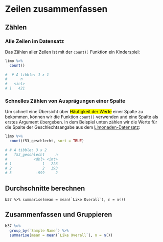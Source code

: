 # Zeilen zusammenfassen

## Zählen

### Alle Zeilen im Datensatz

Das Zählen aller Zeilen ist mit der `count()` Funktion ein Kinderspiel:

```r
limo %>%
  count()
  
#  # A tibble: 1 x 1
#      n
#   <int>
# 1   421
```

### Schnelles Zählen von Ausprägungen einer Spalte

Um schnell eine Übersicht über <mark style="background-color:yellow;">Häufigkeit der Werte</mark> einer Spalte zu bekommen, können wir die Funktion `count()` verwenden und eine Spalte als erstes Argument übergeben. In dem Beispiel unten zählen wir die Werte für die Spalte der Geschlechtsangabe aus dem [Limonaden-Datensatz](../../datensaetze-und-uebungen/datensaetze/umfrage-orangenlimonade.md):

```r
limo %>%
  count(f53_geschlecht, sort = TRUE)
  
# # A tibble: 3 x 2
#   f53_geschlecht     n
#            <dbl> <int>
# 1              1   226
# 2              2   193
# 3           -999     2
```

## Durchschnitte berechnen

```
b37 %>% summarise(mean = mean(`Like Overall`), n = n()) 
```

## Zusammenfassen und Gruppieren

```r
b37 %>% 
  group_by(`Sample Name`) %>% 
  summarise(mean = mean(`Like Overall`), n = n()) 
```
